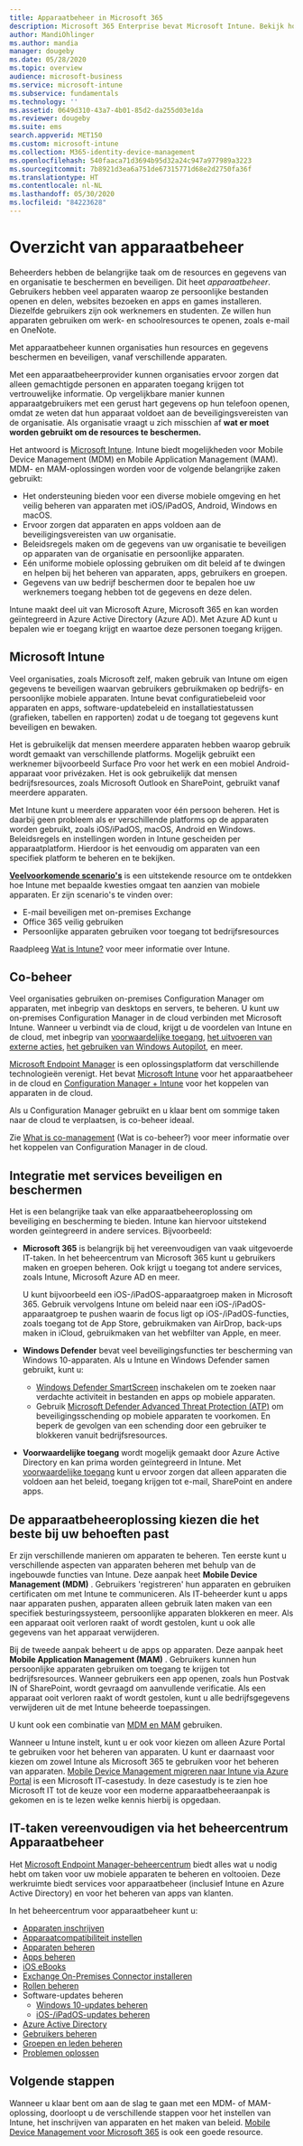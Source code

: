 ```yaml
---
title: Apparaatbeheer in Microsoft 365
description: Microsoft 365 Enterprise bevat Microsoft Intune. Bekijk hoe op welke manier Intune Mobile Device Management en Mobile Application Management biedt voor uw organisatie. Lees algemene scenario's en gebruik Intune om Microsoft 365 in uw omgeving te implementeren.
author: MandiOhlinger
ms.author: mandia
manager: dougeby
ms.date: 05/28/2020
ms.topic: overview
audience: microsoft-business
ms.service: microsoft-intune
ms.subservice: fundamentals
ms.technology: ''
ms.assetid: 0649d310-43a7-4b01-85d2-da255d03e1da
ms.reviewer: dougeby
ms.suite: ems
search.appverid: MET150
ms.custom: microsoft-intune
ms.collection: M365-identity-device-management
ms.openlocfilehash: 540faaca71d3694b95d32a24c947a977989a3223
ms.sourcegitcommit: 7b8921d3ea6a751de67315771d68e2d2750fa36f
ms.translationtype: HT
ms.contentlocale: nl-NL
ms.lasthandoff: 05/30/2020
ms.locfileid: "84223628"
---
```

# <a name="device-management-overview"></a>Overzicht van apparaatbeheer

Beheerders hebben de belangrijke taak om de resources en gegevens van en organisatie te beschermen en beveiligen. Dit heet *apparaatbeheer*. Gebruikers hebben veel apparaten waarop ze persoonlijke bestanden openen en delen, websites bezoeken en apps en games installeren. Diezelfde gebruikers zijn ook werknemers en studenten. Ze willen hun apparaten gebruiken om werk- en schoolresources te openen, zoals e-mail en OneNote.

Met apparaatbeheer kunnen organisaties hun resources en gegevens beschermen en beveiligen, vanaf verschillende apparaten.

Met een apparaatbeheerprovider kunnen organisaties ervoor zorgen dat alleen gemachtigde personen en apparaten toegang krijgen tot vertrouwelijke informatie. Op vergelijkbare manier kunnen apparaatgebruikers met een gerust hart gegevens op hun telefoon openen, omdat ze weten dat hun apparaat voldoet aan de beveiligingsvereisten van de organisatie. Als organisatie vraagt u zich misschien af **wat er moet worden gebruikt om de resources te beschermen.**

Het antwoord is [Microsoft Intune](what-is-intune.md). Intune biedt mogelijkheden voor Mobile Device Management (MDM) en Mobile Application Management (MAM). MDM- en MAM-oplossingen worden voor de volgende belangrijke zaken gebruikt:

- Het ondersteuning bieden voor een diverse mobiele omgeving en het veilig beheren van apparaten met iOS/iPadOS, Android, Windows en macOS.
- Ervoor zorgen dat apparaten en apps voldoen aan de beveiligingsvereisten van uw organisatie.
- Beleidsregels maken om de gegevens van uw organisatie te beveiligen op apparaten van de organisatie en persoonlijke apparaten.
- Eén uniforme mobiele oplossing gebruiken om dit beleid af te dwingen en helpen bij het beheren van apparaten, apps, gebruikers en groepen.
- Gegevens van uw bedrijf beschermen door te bepalen hoe uw werknemers toegang hebben tot de gegevens en deze delen.

Intune maakt deel uit van Microsoft Azure, Microsoft 365 en kan worden geïntegreerd in Azure Active Directory (Azure AD). Met Azure AD kunt u bepalen wie er toegang krijgt en waartoe deze personen toegang krijgen.

## <a name="microsoft-intune"></a>Microsoft Intune

Veel organisaties, zoals Microsoft zelf, maken gebruik van Intune om eigen gegevens te beveiligen waarvan gebruikers gebruikmaken op bedrijfs- en persoonlijke mobiele apparaten. Intune bevat configuratiebeleid voor apparaten en apps, software-updatebeleid en installatiestatussen (grafieken, tabellen en rapporten) zodat u de toegang tot gegevens kunt beveiligen en bewaken.

Het is gebruikelijk dat mensen meerdere apparaten hebben waarop gebruik wordt gemaakt van verschillende platforms. Mogelijk gebruikt een werknemer bijvoorbeeld Surface Pro voor het werk en een mobiel Android-apparaat voor privézaken. Het is ook gebruikelijk dat mensen bedrijfsresources, zoals Microsoft Outlook en SharePoint, gebruikt vanaf meerdere apparaten.

Met Intune kunt u meerdere apparaten voor één persoon beheren. Het is daarbij geen probleem als er verschillende platforms op de apparaten worden gebruikt, zoals iOS/iPadOS, macOS, Android en Windows. Beleidsregels en instellingen worden in Intune gescheiden per apparaatplatform. Hierdoor is het eenvoudig om apparaten van een specifiek platform te beheren en te bekijken.

**[Veelvoorkomende scenario's](common-scenarios.md)** is een uitstekende resource om te ontdekken hoe Intune met bepaalde kwesties omgaat ten aanzien van mobiele apparaten. Er zijn scenario's te vinden over:  

- E-mail beveiligen met on-premises Exchange
- Office 365 veilig gebruiken
- Persoonlijke apparaten gebruiken voor toegang tot bedrijfsresources

Raadpleeg [Wat is Intune?](what-is-intune.md) voor meer informatie over Intune.

## <a name="co-management"></a>Co-beheer

Veel organisaties gebruiken on-premises Configuration Manager om apparaten, met inbegrip van desktops en servers, te beheren. U kunt uw on-premises Configuration Manager in de cloud verbinden met Microsoft Intune. Wanneer u verbindt via de cloud, krijgt u de voordelen van Intune en de cloud, met inbegrip van [voorwaardelijke toegang](https://docs.microsoft.com/mem/configmgr/comanage/quickstart-conditional-access), [het uitvoeren van externe acties](https://docs.microsoft.com/mem/configmgr/comanage/quickstart-remote-actions), [het gebruiken van Windows Autopilot](https://docs.microsoft.com/mem/configmgr/comanage/quickstart-autopilot), en meer.

[Microsoft Endpoint Manager](https://docs.microsoft.com/mem/endpoint-manager-overview) is een oplossingsplatform dat verschillende technologieën verenigt. Het bevat [Microsoft Intune](what-is-intune.md) voor het apparaatbeheer in de cloud en [Configuration Manager + Intune](https://docs.microsoft.com/mem/configmgr/comanage/overview) voor het koppelen van apparaten in de cloud.

Als u Configuration Manager gebruikt en u klaar bent om sommige taken naar de cloud te verplaatsen, is co-beheer ideaal.

Zie [What is co-management](https://docs.microsoft.com/mem/configmgr/comanage/overview) (Wat is co-beheer?) voor meer informatie over het koppelen van Configuration Manager in de cloud.

## <a name="integration-with-secure-and-protect-services"></a>Integratie met services beveiligen en beschermen

Het is een belangrijke taak van elke apparaatbeheeroplossing om beveiliging en bescherming te bieden. Intune kan hiervoor uitstekend worden geïntegreerd in andere services. Bijvoorbeeld:

- **Microsoft 365** is belangrijk bij het vereenvoudigen van vaak uitgevoerde IT-taken. In het beheercentrum van Microsoft 365 kunt u gebruikers maken en groepen beheren. Ook krijgt u toegang tot andere services, zoals Intune, Microsoft Azure AD en meer.

  U kunt bijvoorbeeld een iOS-/iPadOS-apparaatgroep maken in Microsoft 365. Gebruik vervolgens Intune om beleid naar een iOS-/iPadOS-apparaatgroep te pushen waarin de focus ligt op iOS-/iPadOS-functies, zoals toegang tot de App Store, gebruikmaken van AirDrop, back-ups maken in iCloud, gebruikmaken van het webfilter van Apple, en meer.

- **Windows Defender** bevat veel beveiligingsfuncties ter bescherming van Windows 10-apparaten. Als u Intune en Windows Defender samen gebruikt, kunt u:

  - [Windows Defender SmartScreen](../protect/endpoint-protection-windows-10.md) inschakelen om te zoeken naar verdachte activiteit in bestanden en apps op mobiele apparaten.
  - Gebruik [Microsoft Defender Advanced Threat Protection (ATP)](../protect/advanced-threat-protection.md) om beveiligingsschending op mobiele apparaten te voorkomen. En beperk de gevolgen van een schending door een gebruiker te blokkeren vanuit bedrijfsresources.

- **Voorwaardelijke toegang** wordt mogelijk gemaakt door Azure Active Directory en kan prima worden geïntegreerd in Intune. Met [voorwaardelijke toegang](../protect/conditional-access.md) kunt u ervoor zorgen dat alleen apparaten die voldoen aan het beleid, toegang krijgen tot e-mail, SharePoint en andere apps.

## <a name="choose-the-device-management-solution-thats-right-for-you"></a>De apparaatbeheeroplossing kiezen die het beste bij uw behoeften past

Er zijn verschillende manieren om apparaten te beheren. Ten eerste kunt u verschillende aspecten van apparaten beheren met behulp van de ingebouwde functies van Intune. Deze aanpak heet **Mobile Device Management (MDM)** . Gebruikers 'registreren' hun apparaten en gebruiken certificaten om met Intune te communiceren. Als IT-beheerder kunt u apps naar apparaten pushen, apparaten alleen gebruik laten maken van een specifiek besturingssysteem, persoonlijke apparaten blokkeren en meer. Als een apparaat ooit verloren raakt of wordt gestolen, kunt u ook alle gegevens van het apparaat verwijderen.

Bij de tweede aanpak beheert u de apps op apparaten. Deze aanpak heet **Mobile Application Management (MAM)** . Gebruikers kunnen hun persoonlijke apparaten gebruiken om toegang te krijgen tot bedrijfsresources. Wanneer gebruikers een app openen, zoals hun Postvak IN of SharePoint, wordt gevraagd om aanvullende verificatie. Als een apparaat ooit verloren raakt of wordt gestolen, kunt u alle bedrijfsgegevens verwijderen uit de met Intune beheerde toepassingen.

U kunt ook een combinatie van [MDM en MAM](byod-technology-decisions.md) gebruiken.

Wanneer u Intune instelt, kunt u er ook voor kiezen om alleen Azure Portal te gebruiken voor het beheren van apparaten. U kunt er daarnaast voor kiezen om zowel Intune als Microsoft 365 te gebruiken voor het beheren van apparaten. [Mobile Device Management migreren naar Intune via Azure Portal](https://www.microsoft.com/itshowcase/Article/Content/1042/Migrating-mobile-device-management-to-Intune-in-the-Azure-portal) is een Microsoft IT-casestudy. In deze casestudy is te zien hoe Microsoft IT tot de keuze voor een moderne apparaatbeheeraanpak is gekomen en is te lezen welke kennis hierbij is opgedaan.

## <a name="simplify-it-tasks-using-the-device-management-admin-center"></a>IT-taken vereenvoudigen via het beheercentrum Apparaatbeheer

Het [Microsoft Endpoint Manager-beheercentrum](https://go.microsoft.com/fwlink/?linkid=2109431) biedt alles wat u nodig hebt om taken voor uw mobiele apparaten te beheren en voltooien. Deze werkruimte biedt services voor apparaatbeheer (inclusief Intune en Azure Active Directory) en voor het beheren van apps van klanten.

In het beheercentrum voor apparaatbeheer kunt u:

- [Apparaten inschrijven](../enrollment/device-enrollment.md)
- [Apparaatcompatibiliteit instellen](../protect/device-compliance-get-started.md)
- [Apparaten beheren](../remote-actions/device-management.md)
- [Apps beheren](../apps/app-management.md)  
- [iOS eBooks](../apps/vpp-ebooks-ios.md)  
- [Exchange On-Premises Connector installeren](../protect/exchange-connector-install.md)  
- [Rollen beheren](role-based-access-control.md)  
- Software-updates beheren
  - [Windows 10-updates beheren](../protect/windows-update-for-business-configure.md)  
  - [iOS-/iPadOS-updates beheren](../protect/software-updates-ios.md)  
- [Azure Active Directory](https://docs.microsoft.com/azure/active-directory)  
- [Gebruikers beheren](https://docs.microsoft.com/azure/active-directory/fundamentals/add-users-azure-active-directory)
- [Groepen en leden beheren](https://docs.microsoft.com/azure/active-directory/fundamentals/active-directory-manage-groups)
- [Problemen oplossen](help-desk-operators.md)

## <a name="next-steps"></a>Volgende stappen

Wanneer u klaar bent om aan de slag te gaan met een MDM- of MAM-oplossing, doorloopt u de verschillende stappen voor het instellen van Intune, het inschrijven van apparaten en het maken van beleid. [Mobile Device Management voor Microsoft 365](https://docs.microsoft.com/microsoft-365/enterprise/mobility-infrastructure) is ook een goede resource.
